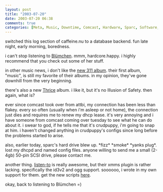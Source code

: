 ```yaml
---
layout: post
title: "2003-07-20"
date: 2003-07-20 06:38
comments: true
categories: [Meta, Music, Downtime, Comcast, Hardware, Sparc, Software, caffeine.nu]
---
```

switched this log section of caffeine.nu to a database backend.  fun late night, early morning, boredness.

i can't stop listening to [Bl&uuml;mchen](http://www.danceartistinfo.com/blumchen.htm).  mmm, hardcore.happy.  i highly recommend that you check out some of her stuff.

in other music news, i don't like the [new 311 album](http://www.311.com/html/evolver.html).  their first album, "music", is still my favorite of their albums.  in my opinion, they've gone downhill from the very beginning.

there's also a new [Thrice](http://www.thrice.net) album.  i like it, but it's no Illusion of Safety.  then again, what is?

ever since comcast took over from attbi, my connection has been less than flakey.  every so often (usually when i'm asleep or not home), the connection just dies and requires me to renew my dhcp lease.  it's very annoying and i have someone from comcast coming over tuesday to see what he can do about it.  i swear to god, if he tells me that it's crudpuppy, i'm going to snap at him.  i haven't changed anything in crudpuppy's configs since long before the problems started to arise.

also, earlier today, sparc's hard drive blew up.  \*fizz\* \*smoke\* \*yanks plug\*.  lost my dhcpd and named config files.  anyone willing to send me a small (2-4gb) 50-pin SCSI drive, please contact me.

another thing.  [listen-to](http://www.listen-to.com) is really awesome, but their xmms plugin is rather lacking.  specifically the id3v2 and ogg support.  soooooo, i wrote in my own support for them.  get the new scripts [here](http://caffeine.nu/~genetik/genetik-listento-xmms.tgz).

okay, back to listening to Bl&uuml;mchen =)
